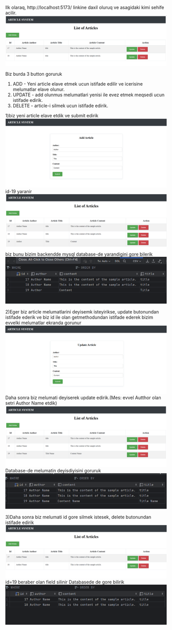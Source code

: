 Ilk olaraq, http://localhost:5173/ linkine daxil oluruq ve asagidaki kimi sehife acilir.
![alt text](image.png)

Biz burda 3 button goruruk
1) ADD - Yeni article elave etmek ucun istifade edilir ve icerisine melumatlar elave olunur.
2) UPDATE - add olunmus melumatlari yenisi ile evez etmek meqsedi ucun istifade edirik.
3) DELETE - article-i silmek ucun istifade edirik.

1)biz yeni article elave etdik ve submit edirik
![alt text](image-1.png)
id-19 yaranir 
![alt text](image-2.png)
biz bunu bizim backendde mysql database-de yarandigini gore bilerik
![alt text](image-3.png)

2)Eger biz article melumatlarini deyisemk isteyirikse, update butonundan istifade ederik ve biz id ile olan getmethodundan istifade ederek bizim evvelki melumatlar ekranda gorunur
![alt text](image-4.png)
Daha sonra biz melumati deyiserek update edirik.(Mes: evvel Autthor olan setri Author Name etdik)
![alt text](image-5.png)
Database-de melumatin deyisdiyisini goruruk
![alt text](image-6.png)

3)Daha sonra biz melumati id gore silmek istesek, delete butonundan istifade edirik
![alt text](image-7.png)
id=19 beraber olan field silinir
Databasede de gore bilirik
![alt text](image-8.png)